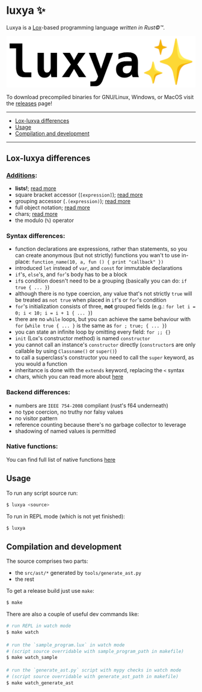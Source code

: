 # luxya ✨

Luxya is a [Lox](https://github.com/munificent/craftinginterpreters)-based programming language *written in Rust©™*.

![luxya logo](./assets/luxya_logo.png)

To download precompiled binaries for GNU/Linux, Windows, or MacOS visit the [releases](https://github.com/franeklubi/luxya/releases) page!


---
* [Lox-luxya differences](#lox-luxya-differences)
* [Usage](#usage)
* [Compilation and development](#compilation-and-development)
---


## Lox-luxya differences
### [Additions](./doc/additions.md):
- **lists!**; [read more](./doc/additions.md#lists)
- square bracket accessor (`[expression]`); [read more](./doc/additions.md#square-bracket-accessor)
- grouping accessor (`.(expression)`); [read more](./doc/additions.md#grouping-accessor)
- full object notation; [read more](./doc/additions.md#objects)
- chars; [read more](./doc/additions.md#chars)
- the modulo (`%`) operator

### Syntax differences:
- function declarations are expressions, rather than statements, so you can create anonymous (but not strictly) functions you wan't to use in-place: `function_name(10, a, fun () { print "callback" })`
- introduced `let` instead of `var`, and `const` for immutable declarations
- `if`'s, `else`'s, and `for`'s body has to be a block
- `if`s condition doesn't need to be a grouping (basically you can do: `if true { ... }`)
- although there is no type coercion, any value that's not strictly `true` will be treated as `not true` when placed in `if`'s or `for`'s condition
- `for`'s initialization consists of three, **not** grouped fields (e.g.: `for let i = 0; i < 10; i = i + 1 { ... }`)
- there are no `while` loops, but you can achieve the same behaviour with `for` (`while true { ... }` is the same as `for ; true; { ... }`)
- you can state an infinite loop by omitting every field: `for ;; {}`
- `init` (Lox's constructor method) is named `constructor`
- you cannot call an instance's `constructor` directly (`constructor`s are only callable by using `Classname()` or `super()`)
- to call a superclass's constructor you need to call the `super` keyword, as you would a function
- inheritance is done with the `extends` keyword, replacing the `<` syntax
- chars, which you can read more about [here](./doc/additions.md#chars)

### Backend differences:
- numbers are `IEEE 754-2008` compliant (rust's f64 underneath)
- no type coercion, no truthy nor falsy values
- no visitor pattern
- reference counting because there's no garbage collector to leverage
- shadowing of named values is permitted

### Native functions:
You can find full list of native functions [here](./doc/native_functions.md)


## Usage
To run any script source run:
```sh
$ luxya <source>
```

To run in REPL mode (which is not yet finished):
```sh
$ luxya
```


## Compilation and development
The source comprises two parts:
- the `src/ast/*` generated by `tools/generate_ast.py`
- the rest

To get a release build just use `make`:
```sh
$ make
```

There are also a couple of useful dev commands like:
```sh
# run REPL in watch mode
$ make watch

# run the `sample_program.lux` in watch mode
# (script source overridable with sample_program_path in makefile)
$ make watch_sample

# run the `generate_ast.py` script with mypy checks in watch mode
# (script source overridable with generate_ast_path in makefile)
$ make watch_generate_ast
```
